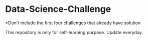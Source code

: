 # Data-Science-Challenge
*Don't include the first four challenges that already have solution

This repository is only for self-learning purpose. Update everyday.
